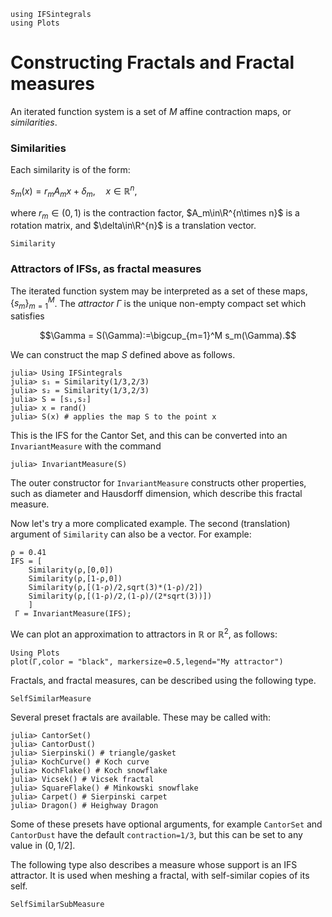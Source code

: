 ```@setup tutorial
using IFSintegrals
using Plots
```

# Constructing Fractals and Fractal measures
An iterated function system is a set of $M$ affine contraction maps, or _similarities_.

### Similarities
Each similarity is of the form:

$s_m(x)=r_mA_mx + \delta_m,\quad x\in\mathbb{R}^n,$

where $r_m\in(0,1)$ is the contraction factor, $A_m\in\R^{n\times n}$ is a rotation matrix, and $\delta\in\R^{n}$ is a translation vector.

```@docs
Similarity
```
### Attractors of IFSs, as fractal measures
The iterated function system may be interpreted as a set of these maps, $\{s_m\}_{m=1}^M$. The _attractor_ $\Gamma$ is the unique non-empty compact set which satisfies

$$\Gamma = S(\Gamma):=\bigcup_{m=1}^M s_m(\Gamma).$$

We can construct the map $S$ defined above as follows.
```jldoctest
julia> Using IFSintegrals
julia> s₁ = Similarity(1/3,2/3)
julia> s₂ = Similarity(1/3,2/3)
julia> S = [s₁,s₂]
julia> x = rand()
julia> S(x) # applies the map S to the point x
```
This is the IFS for the Cantor Set, and this can be converted into an ```InvariantMeasure``` with the command
```jldoctest
julia> InvariantMeasure(S)
```

 The outer constructor for ```InvariantMeasure``` constructs other properties, such as diameter and Hausdorff dimension, which describe this fractal measure.
 
 Now let's try a more complicated example. The second (translation) argument of `Similarity` can also be a vector. For example:
```@example tutorial
ρ = 0.41
IFS = [
    Similarity(ρ,[0,0])
    Similarity(ρ,[1-ρ,0])
    Similarity(ρ,[(1-ρ)/2,sqrt(3)*(1-ρ)/2])
    Similarity(ρ,[(1-ρ)/2,(1-ρ)/(2*sqrt(3))])
    ]
 Γ = InvariantMeasure(IFS);
```
We can plot an approximation to attractors in $\mathbb{R}$ or $\mathbb{R}^2$, as follows:
```@example
Using Plots
plot(Γ,color = "black", markersize=0.5,legend="My attractor")
```

Fractals, and fractal measures, can be described using the following type.

```@docs
SelfSimilarMeasure
```
Several preset fractals are available. These may be called with:
```jldoctest
julia> CantorSet()
julia> CantorDust()
julia> Sierpinski() # triangle/gasket
julia> KochCurve() # Koch curve
julia> KochFlake() # Koch snowflake
julia> Vicsek() # Vicsek fractal
julia> SquareFlake() # Minkowski snowflake
julia> Carpet() # Sierpinski carpet
julia> Dragon() # Heighway Dragon
```
Some of these presets have optional arguments, for example `CantorSet` and `CantorDust` have the default `contraction=1/3`, but this can be set to any value in $(0,1/2]$. 

The following type also describes a measure whose support is an IFS attractor. It is used when meshing a fractal, with self-similar copies of its self.
```@docs
SelfSimilarSubMeasure
```